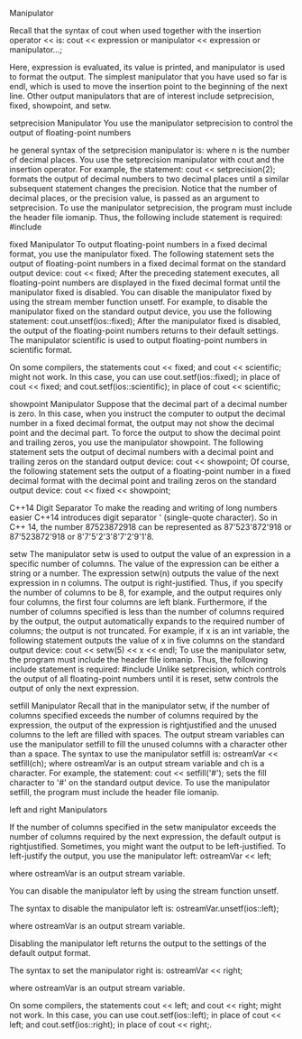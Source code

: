 Manipulator

Recall that the syntax of cout when used together with the insertion operator << is:
cout << expression or manipulator << expression or manipulator...;

Here, expression is evaluated, its value is printed, and manipulator is used to format the output. The simplest manipulator that you have used so far is endl, which is used to move the insertion point to the beginning of the next line.
Other output manipulators that are of interest include setprecision, fixed, showpoint, and setw.





setprecision Manipulator
You use the manipulator setprecision to control the output of floating-point numbers

he general syntax of the setprecision manipulator is:
where n is the number of decimal places.
You use the setprecision manipulator with cout and the insertion operator. For
example, the statement:
cout << setprecision(2);
formats the output of decimal numbers to two decimal places until a similar subsequent statement changes the precision. Notice that the number of decimal places, or
the precision value, is passed as an argument to setprecision.
To use the manipulator setprecision, the program must include the header file
iomanip. Thus, the following include statement is required:
#include <iomanip>


fixed Manipulator
To output floating-point numbers in a fixed decimal format, you use the manipulator fixed. The following statement sets the output of floating-point numbers in a
fixed decimal format on the standard output device:
cout << fixed;
After the preceding statement executes, all floating-point numbers are displayed in the
fixed decimal format until the manipulator fixed is disabled. You can disable the manipulator fixed by using the stream member function unsetf. For example, to disable the
manipulator fixed on the standard output device, you use the following statement:
cout.unsetf(ios::fixed);
After the manipulator fixed is disabled, the output of the floating-point numbers
returns to their default settings. The manipulator scientific is used to output floating-point numbers in scientific format.

On some compilers, the statements cout << fixed; and cout << scientific;
might not work. In this case, you can use cout.setf(ios::fixed); in place of
cout << fixed; and cout.setf(ios::scientific); in place of cout <<
scientific;

showpoint Manipulator
Suppose that the decimal part of a decimal number is zero. In this case, when you
instruct the computer to output the decimal number in a fixed decimal format, the
output may not show the decimal point and the decimal part. To force the output to
show the decimal point and trailing zeros, you use the manipulator showpoint. The
following statement sets the output of decimal numbers with a decimal point and
trailing zeros on the standard output device:
cout << showpoint;
Of course, the following statement sets the output of a floating-point number in a
fixed decimal format with the decimal point and trailing zeros on the standard output
device:
cout << fixed << showpoint;



C++14 Digit Separator
To make the reading and writing of long numbers easier C++14
introduces digit separator ' (single-quote character). So in C++ 14, the number
87523872918 can be represented as 87'523'872'918 or 87'523872'918 or 8'7'5'2'3'8'7'2'9'1'8.



setw
The manipulator setw is used to output the value of an expression in a specific
number of columns. The value of the expression can be either a string or a number.
The expression setw(n) outputs the value of the next expression in n columns. The
output is right-justified. Thus, if you specify the number of columns to be 8, for example, and the output requires only four columns, the first four columns are left blank.
Furthermore, if the number of columns specified is less than the number of columns
required by the output, the output automatically expands to the required number of
columns; the output is not truncated. For example, if x is an int variable, the following statement outputs the value of x in five columns on the standard output device:
cout << setw(5) << x << endl;
To use the manipulator setw, the program must include the header file iomanip.
Thus, the following include statement is required:
#include <iomanip>
Unlike setprecision, which controls the output of all floating-point numbers until
it is reset, setw controls the output of only the next expression.

setfill Manipulator
Recall that in the manipulator setw, if the number of columns specified exceeds the
number of columns required by the expression, the output of the expression is rightjustified and the unused columns to the left are filled with spaces. The output stream
variables can use the manipulator setfill to fill the unused columns with a character other than a space.
The syntax to use the manipulator setfill is:
ostreamVar << setfill(ch);
where ostreamVar is an output stream variable and ch is a character. For example,
the statement:
cout << setfill('#');
sets the fill character to '#' on the standard output device.
To use the manipulator setfill, the program must include the header file iomanip.







left and right Manipulators

If the number of columns specified in the setw manipulator exceeds the number of columns required by the next expression, the default output is rightjustified. Sometimes, you might want the output to be left-justified. To left-justify the
output, you use the manipulator left:
ostreamVar << left;

where ostreamVar is an output stream variable.

You can disable the manipulator left by using the stream function unsetf.

The syntax to disable the manipulator left is:
ostreamVar.unsetf(ios::left);

where ostreamVar is an output stream variable.

Disabling the manipulator left returns the output to the settings of the default output format.

The syntax to set the manipulator right is:
ostreamVar << right;

where ostreamVar is an output stream variable.


On some compilers, the statements cout << left; and cout << right; might not work. In this case, you can use cout.setf(ios::left); in place of cout << left; and cout.setf(ios::right); in place of cout << right;.
